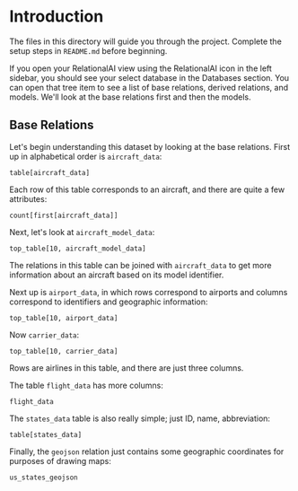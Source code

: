 
# Introduction

The files in this directory will guide you through the project. Complete the setup steps in `README.md` before beginning.

If you open your RelationalAI view using the RelationalAI icon in the left sidebar, you should see your select database in the Databases section. You can open that tree item to see a list of base relations, derived relations, and models. We'll look at the base relations first and then the models.

## Base Relations

Let's begin understanding this dataset by looking at the base relations. First up in alphabetical order is `aircraft_data`:

```rel
table[aircraft_data]
```

Each row of this table corresponds to an aircraft, and there are quite a few attributes:

```rel
count[first[aircraft_data]]
```

Next, let's look at `aircraft_model_data`:

```rel
top_table[10, aircraft_model_data]
```

The relations in this table can be joined with `aircraft_data` to get more information about an aircraft based on its model identifier.

Next up is `airport_data`, in which rows correspond to airports and columns correspond to identifiers and geographic information:

```rel
top_table[10, airport_data]
```

Now `carrier_data`:

```rel
top_table[10, carrier_data]
```

Rows are airlines in this table, and there are just three columns.

The table `flight_data` has more columns:

```rel
flight_data
```

The `states_data` table is also really simple; just ID, name, abbreviation:

```rel
table[states_data]
```

Finally, the `geojson` relation just contains some geographic coordinates for purposes of drawing maps:

```rel
us_states_geojson
```